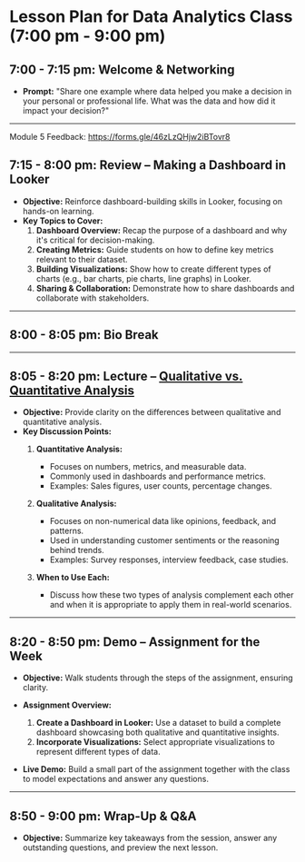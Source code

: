 # Lesson Plan for Data Analytics Class (7:00 pm - 9:00 pm)

## 7:00 - 7:15 pm: Welcome & Networking
- **Prompt:** "Share one example where data helped you make a decision in your personal or professional life. What was the data and how did it impact your decision?"

---

Module 5 Feedback: https://forms.gle/46zLzQHjw2iBTovr8 

## 7:15 - 8:00 pm: Review – Making a Dashboard in Looker
- **Objective:** Reinforce dashboard-building skills in Looker, focusing on hands-on learning.
- **Key Topics to Cover:**
  1. **Dashboard Overview:** Recap the purpose of a dashboard and why it's critical for decision-making.
  2. **Creating Metrics:** Guide students on how to define key metrics relevant to their dataset.
  3. **Building Visualizations:** Show how to create different types of charts (e.g., bar charts, pie charts, line graphs) in Looker.
  5. **Sharing & Collaboration:** Demonstrate how to share dashboards and collaborate with stakeholders.


---

## 8:00 - 8:05 pm: Bio Break

---

## 8:05 - 8:20 pm: Lecture – [Qualitative vs. Quantitative Analysis](https://docs.google.com/presentation/d/1ksIWDUsOFcPkcjhsgr5guBcwtNfK7O2_dNAZqoF2Ohw/edit?usp=sharing)
- **Objective:** Provide clarity on the differences between qualitative and quantitative analysis.
- **Key Discussion Points:**
  1. **Quantitative Analysis:**
     - Focuses on numbers, metrics, and measurable data.
     - Commonly used in dashboards and performance metrics.
     - Examples: Sales figures, user counts, percentage changes.
  
  2. **Qualitative Analysis:**
     - Focuses on non-numerical data like opinions, feedback, and patterns.
     - Used in understanding customer sentiments or the reasoning behind trends.
     - Examples: Survey responses, interview feedback, case studies.

  3. **When to Use Each:**
     - Discuss how these two types of analysis complement each other and when it is appropriate to apply them in real-world scenarios.

---

## 8:20 - 8:50 pm: Demo – Assignment for the Week
- **Objective:** Walk students through the steps of the assignment, ensuring clarity.
- **Assignment Overview:**
  1. **Create a Dashboard in Looker:** Use a dataset to build a complete dashboard showcasing both qualitative and quantitative insights.
  2. **Incorporate Visualizations:** Select appropriate visualizations to represent different types of data.

- **Live Demo:** Build a small part of the assignment together with the class to model expectations and answer any questions.
  
---

## 8:50 - 9:00 pm: Wrap-Up & Q&A
- **Objective:** Summarize key takeaways from the session, answer any outstanding questions, and preview the next lesson.
